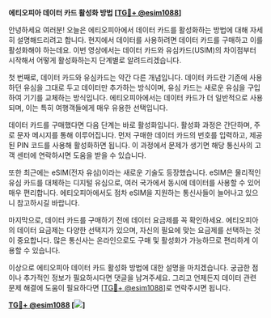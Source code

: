 **에티오피아 데이터 카드 활성화 방법 [[TG💪+ @esim1088](https://t.me/s/esim1088)]**

안녕하세요 여러분! 오늘은 에티오피아에서 데이터 카드를 활성화하는 방법에 대해 자세히 설명해드리려고 합니다. 현지에서 데이터를 사용하려면 데이터 카드를 구매하고 이를 활성화해야 하는데요. 이번 영상에서는 데이터 카드와 유심카드(USIM)의 차이점부터 시작해서 어떻게 활성화하는지 단계별로 알려드리겠습니다.

첫 번째로, 데이터 카드와 유심카드는 약간 다른 개념입니다. 데이터 카드란 기존에 사용하던 유심을 그대로 두고 데이터만 추가하는 방식이며, 유심 카드는 새로운 유심을 구입하여 기기를 교체하는 방식입니다. 에티오피아에서는 데이터 카드가 더 일반적으로 사용되며, 이는 특히 여행객들에게 매우 유용한 선택입니다.

데이터 카드를 구매했다면 다음 단계는 바로 활성화입니다. 활성화 과정은 간단하며, 주로 문자 메시지를 통해 이루어집니다. 먼저 구매한 데이터 카드의 번호를 입력하고, 제공된 PIN 코드를 사용해 활성화하면 됩니다. 이 과정에서 문제가 생기면 해당 통신사의 고객 센터에 연락하시면 도움을 받을 수 있습니다.

또한 최근에는 eSIM(전자 유심)이라는 새로운 기술도 등장했습니다. eSIM은 물리적인 유심 카드를 대체하는 디지털 유심으로, 여러 국가에서 동시에 데이터를 사용할 수 있어 매우 편리합니다. 에티오피아에서도 점차 eSIM을 지원하는 통신사들이 늘어나고 있으니 참고하시길 바랍니다.

마지막으로, 데이터 카드를 구매하기 전에 데이터 요금제를 꼭 확인하세요. 에티오피아의 데이터 요금제는 다양한 선택지가 있으며, 자신의 필요에 맞는 요금제를 선택하는 것이 중요합니다. 많은 통신사는 온라인으로도 구매 및 활성화가 가능하므로 편리하게 이용할 수 있습니다.

이상으로 에티오피아 데이터 카드 활성화 방법에 대한 설명을 마치겠습니다. 궁금한 점이나 추가적인 정보가 필요하시다면 댓글을 남겨주세요. 그리고 언제든지 데이터 관련 문제 해결에 도움이 필요하다면 [[TG💪+ @esim1088](https://t.me/s/esim1088)]로 연락주시면 됩니다.

**[TG💪+ @esim1088](https://t.me/s/esim1088) [![](https://i.postimg.cc/Y0z9fWf4/image.png)]**